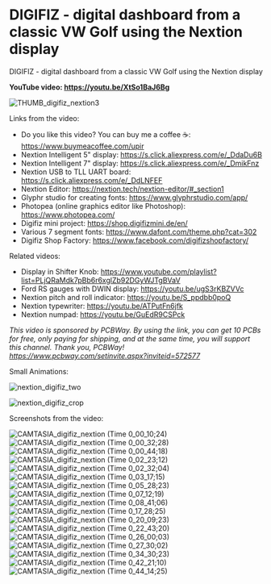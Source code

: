 # DIGIFIZ - digital dashboard from a classic VW Golf using the Nextion display
DIGIFIZ - digital dashboard from a classic VW Golf using the Nextion display

**YouTube video: https://youtu.be/XtSo1BaJ6Bg**


![THUMB_digifiz_nextion3](https://github.com/user-attachments/assets/fa5bd6bb-35c8-41e9-8712-7b727412ce20)



Links from the video:
- Do you like this video? You can buy me a coffee ☕: https://www.buymeacoffee.com/upir
- Nextion Intelligent 5" display: https://s.click.aliexpress.com/e/_DdaDu6B
- Nextion Intelligent 7" display: https://s.click.aliexpress.com/e/_DmikFnz
- Nextion USB to TLL UART board: https://s.click.aliexpress.com/e/_DdLNFEF
- Nextion Editor: https://nextion.tech/nextion-editor/#_section1
- Glyphr studio for creating fonts: https://www.glyphrstudio.com/app/
- Photopea (online graphics editor like Photoshop): https://www.photopea.com/
- Digifiz mini project: https://shop.digifizmini.de/en/
- Various 7 segment fonts: https://www.dafont.com/theme.php?cat=302
- Digifiz Shop Factory: https://www.facebook.com/digifizshopfactory/


Related videos:
- Display in Shifter Knob: https://www.youtube.com/playlist?list=PLjQRaMdk7pBb6r6xglZb92DGyWJTgBVaV
- Ford RS gauges with DWIN display: https://youtu.be/ugS3rKBZVVc
- Nextion pitch and roll indicator: https://youtu.be/S_ppdbb0poQ
- Nextion typewriter: https://youtu.be/ATPutFn6jfk
- Nextion numpad: https://youtu.be/GuEdR9CSPck


_This video is sponsored by PCBWay. By using the link, you can get 10 PCBs for free, only paying for shipping, and at the same time, you will support this channel. Thank you, PCBWay! https://www.pcbway.com/setinvite.aspx?inviteid=572577_


Small Animations:

![nextion_digifiz_two](https://github.com/user-attachments/assets/840a6f21-daa2-488a-9c8e-b2368eaa8264)

![nextion_digifiz_crop](https://github.com/user-attachments/assets/cad5136c-cea9-4044-b64b-bbe9d4277138)



Screenshots from the video:

![CAMTASIA_digifiz_nextion (Time 0_00_10;24)](https://github.com/user-attachments/assets/c099ea8f-d139-4941-9b3d-604007dd534c)
![CAMTASIA_digifiz_nextion (Time 0_00_32;28)](https://github.com/user-attachments/assets/2f8db6d3-f519-4d49-9157-6e29a1f275ec)
![CAMTASIA_digifiz_nextion (Time 0_00_44;18)](https://github.com/user-attachments/assets/bff941ad-6cd7-4f26-853b-bac76086e81b)
![CAMTASIA_digifiz_nextion (Time 0_02_23;12)](https://github.com/user-attachments/assets/243af800-7ae3-4e51-a39d-f7eb61ddf5fe)
![CAMTASIA_digifiz_nextion (Time 0_02_32;04)](https://github.com/user-attachments/assets/4eb91c5e-5e64-4378-934f-1ea67e1bb543)
![CAMTASIA_digifiz_nextion (Time 0_03_17;15)](https://github.com/user-attachments/assets/91ae6d49-d27d-4e71-8d26-c5746ef365a3)
![CAMTASIA_digifiz_nextion (Time 0_05_28;23)](https://github.com/user-attachments/assets/c7fa3936-6214-47b8-921c-28b5d48a8022)
![CAMTASIA_digifiz_nextion (Time 0_07_12;19)](https://github.com/user-attachments/assets/7915bf7a-b0c2-47cc-bf47-ebedd2688bb8)
![CAMTASIA_digifiz_nextion (Time 0_08_41;06)](https://github.com/user-attachments/assets/853d1ffc-b393-4113-a661-a570c2b20368)
![CAMTASIA_digifiz_nextion (Time 0_17_28;25)](https://github.com/user-attachments/assets/3912f6e0-a70c-4a85-9bdc-08cb83a6602c)
![CAMTASIA_digifiz_nextion (Time 0_20_09;23)](https://github.com/user-attachments/assets/10005210-eda3-476b-993e-8fc83b14eadc)
![CAMTASIA_digifiz_nextion (Time 0_22_43;20)](https://github.com/user-attachments/assets/4bffa30b-646f-43f0-a2e4-b2e97e74dffe)
![CAMTASIA_digifiz_nextion (Time 0_26_00;03)](https://github.com/user-attachments/assets/d60601bf-2d95-49db-bf25-c59f36b9237a)
![CAMTASIA_digifiz_nextion (Time 0_27_30;02)](https://github.com/user-attachments/assets/f50c4be5-8fb1-4f34-b496-1f567a1ae85d)
![CAMTASIA_digifiz_nextion (Time 0_34_30;23)](https://github.com/user-attachments/assets/fb77faca-f323-45fd-9ba0-cc258b0f0ecc)
![CAMTASIA_digifiz_nextion (Time 0_42_21;10)](https://github.com/user-attachments/assets/27f02eab-a221-4017-88e3-a5b2d42cd64e)
![CAMTASIA_digifiz_nextion (Time 0_44_14;25)](https://github.com/user-attachments/assets/98868a1c-caad-44db-89ef-b46834532a65)

